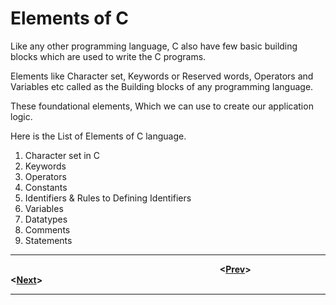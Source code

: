 # Elements of C
Like any other programming language, C also have few basic building blocks which are used to write the C programs.

Elements like Character set, Keywords or Reserved words, Operators and Variables etc called as the Building blocks of any programming language.

These foundational elements, Which we can use to create our application logic.

Here is the List of Elements of C language.

1. Character set in C
2. Keywords
3. Operators
4. Constants
5. Identifiers & Rules to Defining Identifiers
6. Variables
7. Datatypes
8. Comments
9. Statements


---
&nbsp;&nbsp;&nbsp;&nbsp;&nbsp;&nbsp;&nbsp;&nbsp;&nbsp;&nbsp;&nbsp;&nbsp;&nbsp;&nbsp;&nbsp;&nbsp;&nbsp;&nbsp;&nbsp;&nbsp;&nbsp;&nbsp;&nbsp;&nbsp;&nbsp;&nbsp;&nbsp;&nbsp;&nbsp;&nbsp;&nbsp;&nbsp;&nbsp;&nbsp;&nbsp;&nbsp;&nbsp;&nbsp;&nbsp;&nbsp;&nbsp;&nbsp;&nbsp;&nbsp;&nbsp;&nbsp;&nbsp;&nbsp;&nbsp;&nbsp;&nbsp;&nbsp;&nbsp;&nbsp;&nbsp;&nbsp;&nbsp;&nbsp;&nbsp;&nbsp;&nbsp;&nbsp;&nbsp;&nbsp;&nbsp;&nbsp;&nbsp;&nbsp;&nbsp;&nbsp;&nbsp;&nbsp;&nbsp;&nbsp;&nbsp;&nbsp;&nbsp;&nbsp;&nbsp;&nbsp;&nbsp;&nbsp;&nbsp;&nbsp;&nbsp;**<[Prev](./introduction.md)>** &nbsp;&nbsp;&nbsp;&nbsp;&nbsp;&nbsp;&nbsp;&nbsp;&nbsp;&nbsp;&nbsp;&nbsp;&nbsp;&nbsp;&nbsp;&nbsp;&nbsp;&nbsp;&nbsp;&nbsp;&nbsp;&nbsp; **<[Next](./introduction.md)>**

---
